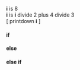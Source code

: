 **i** is 8  
**i** is **i** divide 2 plus 4 divide 3  
[ printdown **i** ]

#### if
#### else
#### else if
